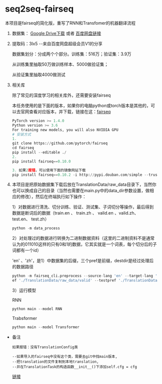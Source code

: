 # seq2seq-fairseq

本项目是fairseq的简化版，重写了RNN和Transfomer的机器翻译流程

1. 数据集：
   <a href='https://drive.google.com/open?id=1EX8eE5YWBxCaohBO8Fh4e2j3b9C2bTVQ'>Google Drive下载</a> 或者 [百度网盘链接](https://pan.baidu.com/s/17wQqIns_dyPVgNGYo191xg )

2. 提取码：3lx5 
   --来自百度网盘超级会员V1的分享

   数据集划分：分成两个个部分。训练集：516万；验证集：3.9万

   从训练集里抽取50万做训练样本、5000做验证集；

   从验证集里抽取4000做测试

3. 相关库

   除了常见的深度学习的相关库外，还需要安装fairseq

   本任务使用的是下面的版本，如果你的电脑python或torch版本是其他的，可以去官网查看对应版本，并下载，链接在这：[fairseq](https://pypi.org/project/fairseq/)

   

   ```python
   PyTorch version >= 1.4.0
   Python version >= 3.6
   For training new models, you will also NVIDIA GPU
   # 安装方式
   1. 
   git clone https://github.com/pytorch/fairseq
   cd fairseq
   pip install --editable ./
   2.
   pip install fairseq==0.10.0
   
   3. 如果2报错，可以使用下面的镜像网站下载
   pip install fairseq==0.10.2 -i http://pypi.douban.com/simple --trusted-host pypi.douban.com
   ```

4. 本项目是把原始数据集下载后放在TranslationData/raw_data目录下，当然你也可以换成自己的目录（当然也需要在main.py中的data_dir参数设置，做相应的修改），然后在终端执行如下操作：

   

   1）对数据进行清洗、切分训练、验证、测试集、子词切分等操作，最后得到数据是断词后的数据（train.en 、 train.zh 、 valid.en  、valid.zh、 test.en、 test.zh）

   ```python
   python -m data_process
   ```

   2）对处理过的数据进行转换为二进制数据资料（这里的二进制资料不是通常认为的011010这样的只有0和1的数据，它其实就是一个词表，每个切分后的子词都有一个id）

   'en' 、'zh'，是1）中数据集的后缀，三个pref是前缀，destdir是经过处理后的数据路径

   ```python
   python -m fairseq_cli.preprocess --source-lang 'en' --target-lang 'zh' --trainpref './TranslationData/raw_data/train' --validpr
   ef './TranslationData/raw_data/valid' --testpref './TranslationData/raw_data/test' --destdir './TranslationData/data_bin' --joined-dictionary --workers 2
   ```

   3）运行模型

   RNN

   ```python
   python main --model RNN
   ```

   Trabsformer

   ```python
   python main --model Transformer
   ```

   

* 备注

  ```
  如果报错：没有TranslationConfig类
  
  --如果导入的fairseq中没有这个类，需要去git中找main版本,
  --把translation的文件复制到本地translation,
  --并在TranslationTask的构造函数__init__()下添加self.cfg = cfg
  ```

  [链接](https://github.com/pytorch/fairseq)
